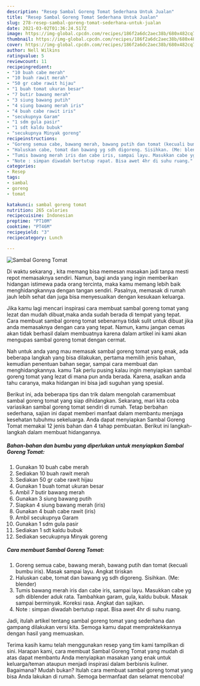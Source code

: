 ```yaml
---
description: "Resep Sambal Goreng Tomat Sederhana Untuk Jualan"
title: "Resep Sambal Goreng Tomat Sederhana Untuk Jualan"
slug: 278-resep-sambal-goreng-tomat-sederhana-untuk-jualan
date: 2021-03-02T01:36:24.517Z
image: https://img-global.cpcdn.com/recipes/186f2a6dc2aec38b/680x482cq70/sambal-goreng-tomat-foto-resep-utama.jpg
thumbnail: https://img-global.cpcdn.com/recipes/186f2a6dc2aec38b/680x482cq70/sambal-goreng-tomat-foto-resep-utama.jpg
cover: https://img-global.cpcdn.com/recipes/186f2a6dc2aec38b/680x482cq70/sambal-goreng-tomat-foto-resep-utama.jpg
author: Nell Wilkins
ratingvalue: 5
reviewcount: 11
recipeingredient:
- "10 buah cabe merah"
- "10 buah rawit merah"
- "50 gr cabe rawit hijau"
- "1 buah tomat ukuran besar"
- "7 butir bawang merah"
- "3 siung bawang putih"
- "4 siung bawang merah iris"
- "4 buah cabe rawit iris"
- "secukupnya Garam"
- "1 sdm gula pasir"
- "1 sdt kaldu bubuk"
- "secukupnya Minyak goreng"
recipeinstructions:
- "Goreng semua cabe, bawang merah, bawang putih dan tomat (kecuali bumbu iris). Masak sampai layu. Angkat tiriskan"
- "Haluskan cabe, tomat dan bawang yg sdh digoreng. Sisihkan. (Me: blender)"
- "Tumis bawang merah iris dan cabe iris, sampai layu. Masukkan cabe yg sdh diblender aduk rata. Tambahkan garam, gula, kaldu bubuk. Masak sampai berminyak. Koreksi rasa. Angkat dan sajikan."
- "Note : simpan diwadah bertutup rapat. Bisa awet 4hr di suhu ruang."
categories:
- Resep
tags:
- sambal
- goreng
- tomat

katakunci: sambal goreng tomat 
nutrition: 265 calories
recipecuisine: Indonesian
preptime: "PT10M"
cooktime: "PT46M"
recipeyield: "3"
recipecategory: Lunch

---
```



![Sambal Goreng Tomat](https://img-global.cpcdn.com/recipes/186f2a6dc2aec38b/680x482cq70/sambal-goreng-tomat-foto-resep-utama.jpg)

Di waktu  sekarang , kita memang bisa memesan masakan jadi tanpa mesti repot memasaknya sendiri. Namun, bagi anda yang ingin memberikan hidangan istimewa pada orang tercinta, maka kamu memang lebih baik menghidangkannya dengan tangan sendiri. Pasalnya, memasak di rumah jauh lebih sehat dan juga bisa menyesuaikan dengan kesukaan keluarga.

Jika kamu lagi mencari inspirasi cara membuat sambal goreng tomat yang lezat dan mudah dibuat,maka anda sudah berada di tempat yang tepat. Cara membuat sambal goreng tomat  sebenarnya tidak sulit untuk dibuat jika anda memasaknya dengan cara yang tepat. Namun, kamu jangan cemas akan tidak berhasil dalam membuatnya 
karena dalam artikel ini kami akan mengupas sambal goreng tomat dengan cermat.  



Nah untuk anda yang mau memasak sambal goreng tomat yang enak, ada beberapa langkah yang bisa dilakukan, pertama memilih jenis bahan, kemudian penentuan bahan segar, sampai cara membuat dan menghidangkannya. kamu Tak perlu pusing kalau ingin menyiapkan sambal goreng tomat yang lezat di mana pun anda berada. Karena, asalkan anda  tahu caranya, maka hidangan ini bisa jadi suguhan yang spesial.

Berikut ini, ada beberapa tips dan trik dalam mengolah caramembuat sambal goreng tomat yang siap dihidangkan. Sekarang, mari kita coba variasikan sambal goreng tomat sendiri di rumah. Tetap berbahan sederhana, sajian ini dapat memberi manfaat dalam membantu menjaga kesehatan tubuhmu sekeluarga. Anda dapat menyiapkan Sambal Goreng Tomat memakai 12 jenis bahan dan 4 tahap pembuatan. Berikut ini langkah-langkah dalam membuat hidangannya.

<!--inarticleads1-->

##### Bahan-bahan dan bumbu yang diperlukan untuk menyiapkan Sambal Goreng Tomat:

1. Gunakan 10 buah cabe merah
1. Sediakan 10 buah rawit merah
1. Sediakan 50 gr cabe rawit hijau
1. Gunakan 1 buah tomat ukuran besar
1. Ambil 7 butir bawang merah
1. Gunakan 3 siung bawang putih
1. Siapkan 4 siung bawang merah (iris)
1. Gunakan 4 buah cabe rawit (iris)
1. Ambil secukupnya Garam
1. Gunakan 1 sdm gula pasir
1. Sediakan 1 sdt kaldu bubuk
1. Sediakan secukupnya Minyak goreng




<!--inarticleads2-->

##### Cara membuat Sambal Goreng Tomat:

1. Goreng semua cabe, bawang merah, bawang putih dan tomat (kecuali bumbu iris). Masak sampai layu. Angkat tiriskan
1. Haluskan cabe, tomat dan bawang yg sdh digoreng. Sisihkan. (Me: blender)
1. Tumis bawang merah iris dan cabe iris, sampai layu. Masukkan cabe yg sdh diblender aduk rata. Tambahkan garam, gula, kaldu bubuk. Masak sampai berminyak. Koreksi rasa. Angkat dan sajikan.
1. Note : simpan diwadah bertutup rapat. Bisa awet 4hr di suhu ruang.




Jadi, itulah artikel tentang  sambal goreng tomat  yang sederhana dan gampang dilakukan versi kita. Semoga kamu dapat mempraktekkannya dengan hasil yang memuaskan. 

Terima kasih kamu telah menggunakan resep yang tim kami tampilkan di sini. Harapan kami, cara membuat  Sambal Goreng Tomat yang mudah di atas dapat membantu Anda menyiapkan masakan yang enak untuk keluarga/teman ataupun menjadi inspirasi dalam berbisnis kuliner. Bagaimana? Mudah bukan? Itulah cara membuat sambal goreng tomat yang bisa Anda lakukan di rumah. Semoga bermanfaat dan selamat mencoba!

